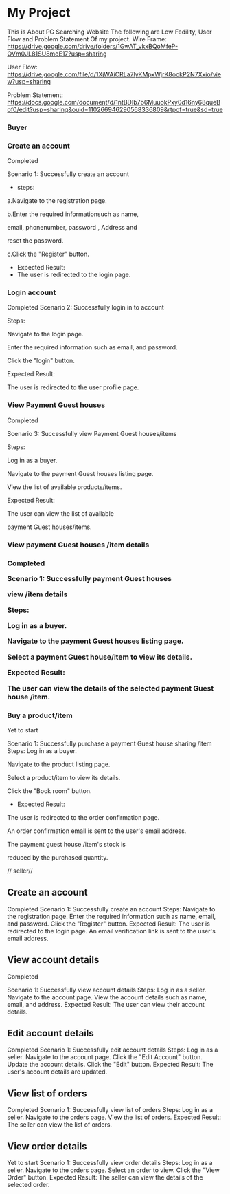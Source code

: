 # 



<h1> My Project </h1>

This is About PG Searching Website
The following are Low Fedility, User Flow and Problem Statement Of my project.
  Wire Frame: https://drive.google.com/drive/folders/1GwAT_vkxBQoMfeP-OVm0JL81SU8moE17?usp=sharing
  
  User Flow: https://drive.google.com/file/d/1XjWAiCRLa7lyKMpxWjrK8ookP2N7Xxio/view?usp=sharing
  
  Problem Statement:  https://docs.google.com/document/d/1ntBDIb7b6MuuokPxy0d16ny68queBof0/edit?usp=sharing&ouid=110266946290568336809&rtpof=true&sd=true

  <h3>Buyer</h3>
  <h3>Create an account</h3> Completed

 Scenario 1: Successfully create an account
 * steps:

 a.Navigate to the registration page.

 b.Enter the required informationsuch as name, 

 email, phonenumber, password , Address and 
 
  reset the password.

 c.Click the "Register" button.

 * Expected Result:
 * The user is redirected to the login page.


<h3>Login account</h3> Completed
Scenario 2: Successfully login in to account

Steps:

Navigate to the login page.

Enter the required information such as email, and password.

Click the "login" button.

Expected Result:

The user is redirected to the user profile page.


<h3>View Payment Guest houses</h3>Completed


Scenario 3: Successfully view Payment Guest houses/items

Steps:

Log in as a buyer.

Navigate to the payment Guest houses listing page.

View the list of available products/items.

Expected Result:

The user can view the list of available 

payment Guest houses/items.

<h3>View payment Guest houses /item details<h3> Completed

Scenario 1: Successfully payment Guest houses 

view /item details

Steps:

Log in as a buyer.

Navigate to the payment Guest houses listing 
page.

Select a payment Guest house/item to view its details.

Expected Result:

The user can view the details of the selected payment Guest house /item.

<h3>Buy a product/item</h3> Yet to start

Scenario 1: Successfully purchase a payment Guest house sharing /item
Steps:
Log in as a buyer.

Navigate to the product listing page.

Select a product/item to view its details.

Click the "Book room" button.



* Expected Result:

The user is redirected to the order confirmation page.

An order confirmation email is sent to the user's email address.

The payment guest house /item's stock is 

reduced by the purchased quantity.



// seller//

<h2>Create an account</h2>Completed
Scenario 1: Successfully create an account
Steps:
Navigate to the registration page.
Enter the required information such as name, email, and password.
Click the "Register" button.
Expected Result:
The user is redirected to the login page.
An email verification link is sent to the user's email address.

<h2>View account details</h2>Completed

Scenario 1: Successfully view account details
Steps:
Log in as a seller.
Navigate to the account page.
View the account details such as name, email, and address.
Expected Result:
The user can view their account details.


<h2>Edit account details</h2>Completed
Scenario 1: Successfully edit account details
Steps:
Log in as a seller.
Navigate to the account page.
Click the "Edit Account" button.
Update the account details.
Click the "Edit" button.
Expected Result:
The user's account details are updated.



<h2>View list of orders</h2>Completed
Scenario 1: Successfully view list of orders
Steps:
Log in as a seller.
Navigate to the orders page.
View the list of orders.
Expected Result:
The seller can view the list of orders.


<h2>View order details</h2>Yet to start
Scenario 1: Successfully view order details
Steps:
Log in as a seller.
Navigate to the orders page.
Select an order to view.
Click the "View Order" button.
Expected Result:
The seller can view the details of the selected order.

